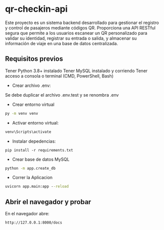 # qr-checkin-api
Este proyecto es un sistema backend desarrollado para gestionar el registro y control de pasajeros mediante códigos QR. Proporciona una API RESTful segura que permite a los usuarios escanear un QR personalizado para validar su identidad, registrar su entrada o salida, y almacenar su información de viaje en una base de datos centralizada.


## Requisitos previos
Tener Python 3.8+ instalado
Tener MySQL instalado y corriendo
Tener acceso a consola o terminal (CMD, PowerShell, Bash)

* Crear archivo .env:

Se debe duplicar el archivo .env.test y se renombra .env

* Crear entorno virtual

```cmd
py -m venv venv
```

* Activar entorno virtual:

```cmd
venv\Scripts\activate
```

* Instalar depedencias:

```
pip install -r requirements.txt
```

* Crear base de datos MySQL

```cmd
python -m app.create_db
```

* Correr la Aplicacion

```cmd
uvicorn app.main:app --reload
```


## Abrir el navegador y probar
En el navegador abre:

```arduino
http://127.0.0.1:8000/docs
```
